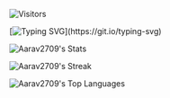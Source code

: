 ![Visitors](https://api.visitorbadge.io/api/visitors?path=https%3A%2F%2Fgithub.com%2FAarav2709%2FAarav2709&label=Visitors&labelColor=%23d9e3f0&countColor=%23555555)

[![Typing SVG](https://readme-typing-svg.demolab.com?font=Playwrite+Danmark+Loopet+&weight=900&duration=3000&pause=500&color=F7F7F7&width=435&lines=Hi+there!;My+name+is+Aarav!;And%2C+I'm+a+14Y+Old+Developer!)](https://git.io/typing-svg)

![Aarav2709's Stats](https://github-readme-stats.vercel.app/api?username=Aarav2709&theme=dark&show_icons=true&hide_border=true&count_private=true)

![Aarav2709's Streak](https://github-readme-streak-stats.herokuapp.com/?user=Aarav2709&theme=dark&hide_border=true)

![Aarav2709's Top Languages](https://github-readme-stats.vercel.app/api/top-langs/?username=Aarav2709&theme=dark&show_icons=true&hide_border=true&layout=compact)
